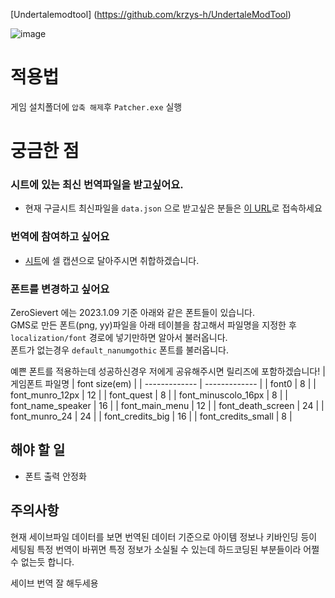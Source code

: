 
 [Undertalemodtool] (https://github.com/krzys-h/UndertaleModTool)
 
![image](https://user-images.githubusercontent.com/49047211/211140923-dc7e57d7-4462-451f-b88d-28440b2fe79f.png)

# 적용법
게임 설치폴더에 `압축 해제`후 `Patcher.exe` 실행 

# 궁금한 점
### 시트에 있는 최신 번역파일을 받고싶어요.
- 현재 구글시트 최신파일을 `data.json` 으로 받고싶은 분들은 [이 URL](https://script.google.com/macros/s/AKfycbzoZLc9oaBV6Lq94WZ-3sg_bX0d_yi0_O2rJVhsSYNbwdoTBfiif7WwFR6CZIjEzjLjHQ/exec)로 접속하세요

### 번역에 참여하고 싶어요 
- [시트](https://docs.google.com/spreadsheets/d/1w2JjxpPBwynLhu69edHGjCwjLX0muLK1cXzwzj8Sfrc/edit#gid=360281631)에 셀 캡션으로 달아주시면
취합하겠습니다. 

### 폰트를 변경하고 싶어요
ZeroSievert 에는 2023.1.09 기준 아래와 같은 폰트들이 있습니다.   
GMS로 만든 폰트(png, yy)파일을 아래 테이블을 참고해서 파일명을 지정한 후  
`localization/font` 경로에 넣기만하면 알아서 불러옵니다.  
폰트가 없는경우 `default_nanumgothic` 폰트를 불러옵니다.  

예쁜 폰트를 적용하는데 성공하신경우 저에게 공유해주시면 릴리즈에 포함하겠습니다!
| 게임폰트 파일명  | font size(em) |
| ------------- | ------------- |
| font0  | 8  |
| font_munro_12px  | 12 |
| font_quest  | 8 |
| font_minuscolo_16px  | 8  |
| font_name_speaker  | 16  |
| font_main_menu  | 12  |
| font_death_screen | 24  |
| font_munro_24  | 24 |
| font_credits_big  | 16  |
| font_credits_small  | 8  |
 

## 해야 할 일 
- 폰트 출력 안정화 

## 주의사항
 현재 세이브파일 데이터를 보면 번역된 데이터 기준으로 아이템 정보나 키바인딩 등이 세팅됨
 특정 번역이 바뀌면 특정 정보가 소실될 수 있는데 하드코딩된 부분들이라 어쩔 수 없는듯 합니다.   
 
 세이브 번역 잘 해두세용
